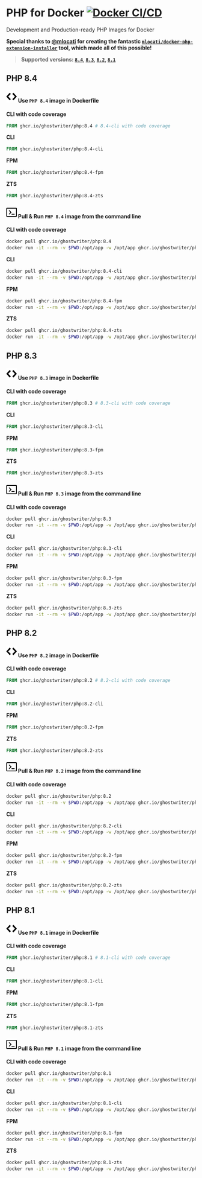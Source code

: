 # PHP for Docker [![Docker CI/CD](https://github.com/ghostwriter/php/actions/workflows/docker-build-push.yml/badge.svg)](https://github.com/ghostwriter/php/actions/workflows/docker-build-push.yml)

Development and Production-ready PHP Images for Docker

**Special thanks to [@mlocati](https://github.com/mlocati) for creating the fantastic [`mlocati/docker-php-extension-installer`](https://github.com/mlocati/docker-php-extension-installer) tool, which made all of this possible!**

> **Supported versions: [`8.4`](#-use-php-84-image-in-dockerfile), [`8.3`](#-use-php-83-image-in-dockerfile), [`8.2`](#-use-php-82-image-in-dockerfile), [`8.1`](#-use-php-81-image-in-dockerfile)**

## PHP 8.4

#### ![Code](resource/icons/code.svg) Use `PHP 8.4` image in Dockerfile

**CLI with code coverage**
```Dockerfile
FROM ghcr.io/ghostwriter/php:8.4 # 8.4-cli with code coverage
```
**CLI**
```Dockerfile
FROM ghcr.io/ghostwriter/php:8.4-cli
```
**FPM**
```Dockerfile
FROM ghcr.io/ghostwriter/php:8.4-fpm
```
**ZTS**
```Dockerfile
FROM ghcr.io/ghostwriter/php:8.4-zts
```

#### ![Terminal](resource/icons/terminal.svg) Pull & Run `PHP 8.4` image from the command line

**CLI with code coverage**
```sh
docker pull ghcr.io/ghostwriter/php:8.4
docker run -it --rm -v $PWD:/opt/app -w /opt/app ghcr.io/ghostwriter/php:8.4 vendor/bin/phpunit
```
**CLI**
```sh
docker pull ghcr.io/ghostwriter/php:8.4-cli
docker run -it --rm -v $PWD:/opt/app -w /opt/app ghcr.io/ghostwriter/php:8.4-cli vendor/bin/phpunit
```
**FPM**
```sh
docker pull ghcr.io/ghostwriter/php:8.4-fpm
docker run -it --rm -v $PWD:/opt/app -w /opt/app ghcr.io/ghostwriter/php:8.4-fpm vendor/bin/phpunit
```
**ZTS**
```sh
docker pull ghcr.io/ghostwriter/php:8.4-zts
docker run -it --rm -v $PWD:/opt/app -w /opt/app ghcr.io/ghostwriter/php:8.4-zts vendor/bin/phpunit
```


## PHP 8.3

#### ![Code](resource/icons/code.svg) Use `PHP 8.3` image in Dockerfile

**CLI with code coverage**
```Dockerfile
FROM ghcr.io/ghostwriter/php:8.3 # 8.3-cli with code coverage
```
**CLI**
```Dockerfile
FROM ghcr.io/ghostwriter/php:8.3-cli
```
**FPM**
```Dockerfile
FROM ghcr.io/ghostwriter/php:8.3-fpm
```
**ZTS**
```Dockerfile
FROM ghcr.io/ghostwriter/php:8.3-zts
```

#### ![Terminal](resource/icons/terminal.svg) Pull & Run `PHP 8.3` image from the command line

**CLI with code coverage**
```sh
docker pull ghcr.io/ghostwriter/php:8.3
docker run -it --rm -v $PWD:/opt/app -w /opt/app ghcr.io/ghostwriter/php:8.3 vendor/bin/phpunit
```
**CLI**
```sh
docker pull ghcr.io/ghostwriter/php:8.3-cli
docker run -it --rm -v $PWD:/opt/app -w /opt/app ghcr.io/ghostwriter/php:8.3-cli vendor/bin/phpunit
```
**FPM**
```sh
docker pull ghcr.io/ghostwriter/php:8.3-fpm
docker run -it --rm -v $PWD:/opt/app -w /opt/app ghcr.io/ghostwriter/php:8.3-fpm vendor/bin/phpunit
```
**ZTS**
```sh
docker pull ghcr.io/ghostwriter/php:8.3-zts
docker run -it --rm -v $PWD:/opt/app -w /opt/app ghcr.io/ghostwriter/php:8.3-zts vendor/bin/phpunit
```


## PHP 8.2

#### ![Code](resource/icons/code.svg) Use `PHP 8.2` image in Dockerfile

**CLI with code coverage**
```Dockerfile
FROM ghcr.io/ghostwriter/php:8.2 # 8.2-cli with code coverage
```
**CLI**
```Dockerfile
FROM ghcr.io/ghostwriter/php:8.2-cli
```
**FPM**
```Dockerfile
FROM ghcr.io/ghostwriter/php:8.2-fpm
```
**ZTS**
```Dockerfile
FROM ghcr.io/ghostwriter/php:8.2-zts
```

#### ![Terminal](resource/icons/terminal.svg) Pull & Run `PHP 8.2` image from the command line

**CLI with code coverage**
```sh
docker pull ghcr.io/ghostwriter/php:8.2
docker run -it --rm -v $PWD:/opt/app -w /opt/app ghcr.io/ghostwriter/php:8.2 vendor/bin/phpunit
```
**CLI**
```sh
docker pull ghcr.io/ghostwriter/php:8.2-cli
docker run -it --rm -v $PWD:/opt/app -w /opt/app ghcr.io/ghostwriter/php:8.2-cli vendor/bin/phpunit
```
**FPM**
```sh
docker pull ghcr.io/ghostwriter/php:8.2-fpm
docker run -it --rm -v $PWD:/opt/app -w /opt/app ghcr.io/ghostwriter/php:8.2-fpm vendor/bin/phpunit
```
**ZTS**
```sh
docker pull ghcr.io/ghostwriter/php:8.2-zts
docker run -it --rm -v $PWD:/opt/app -w /opt/app ghcr.io/ghostwriter/php:8.2-zts vendor/bin/phpunit
```


## PHP 8.1

#### ![Code](resource/icons/code.svg) Use `PHP 8.1` image in Dockerfile

**CLI with code coverage**
```Dockerfile
FROM ghcr.io/ghostwriter/php:8.1 # 8.1-cli with code coverage
```
**CLI**
```Dockerfile
FROM ghcr.io/ghostwriter/php:8.1-cli
```
**FPM**
```Dockerfile
FROM ghcr.io/ghostwriter/php:8.1-fpm
```
**ZTS**
```Dockerfile
FROM ghcr.io/ghostwriter/php:8.1-zts
```

#### ![Terminal](resource/icons/terminal.svg) Pull & Run `PHP 8.1` image from the command line

**CLI with code coverage**
```sh
docker pull ghcr.io/ghostwriter/php:8.1
docker run -it --rm -v $PWD:/opt/app -w /opt/app ghcr.io/ghostwriter/php:8.1 vendor/bin/phpunit
```
**CLI**
```sh
docker pull ghcr.io/ghostwriter/php:8.1-cli
docker run -it --rm -v $PWD:/opt/app -w /opt/app ghcr.io/ghostwriter/php:8.1-cli vendor/bin/phpunit
```
**FPM**
```sh
docker pull ghcr.io/ghostwriter/php:8.1-fpm
docker run -it --rm -v $PWD:/opt/app -w /opt/app ghcr.io/ghostwriter/php:8.1-fpm vendor/bin/phpunit
```
**ZTS**
```sh
docker pull ghcr.io/ghostwriter/php:8.1-zts
docker run -it --rm -v $PWD:/opt/app -w /opt/app ghcr.io/ghostwriter/php:8.1-zts vendor/bin/phpunit
```

